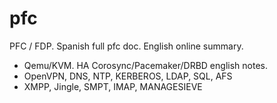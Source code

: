 pfc
===

PFC / FDP. Spanish full pfc doc. English online summary.

- Qemu/KVM. HA Corosync/Pacemaker/DRBD english notes.
- OpenVPN, DNS, NTP, KERBEROS, LDAP, SQL, AFS
- XMPP, Jingle, SMPT, IMAP, MANAGESIEVE
